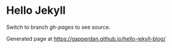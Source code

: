 # Hello Jekyll
Switch to branch *gh-pages* to see source.

Generated page at https://gapperdan.github.io/hello-jekyll-blog/
